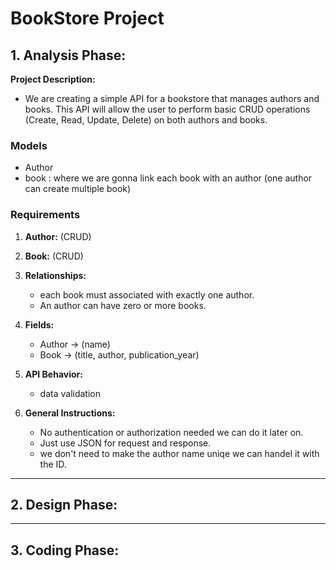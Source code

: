 # BookStore Project 

## 1. Analysis Phase:
**Project Description:**
- We are creating a simple API for a bookstore that manages authors and books. This API will allow the user to perform basic CRUD operations (Create, Read, Update, Delete) on both authors and books. 

### Models
- Author
- book : where we are gonna link each book with an author (one author can create multiple book)

### Requirements
1. **Author:** (CRUD)
2. **Book:** (CRUD)
3. **Relationships:** 
    - each book must associated with exactly one author.
    - An author can have zero or more books.

4. **Fields:**
    - Author -> (name)
    - Book -> (title, author, publication_year)

5. **API Behavior:**
    - data validation

6. **General Instructions:**
    - No authentication or authorization needed we can do it later on.
    - Just use JSON for request and response.
    - we don't need to make the author name uniqe we can handel it with the ID.
---

## 2. Design Phase:

---

## 3. Coding Phase:
